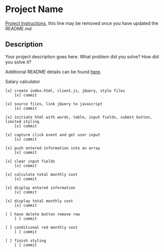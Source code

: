 # Project Name

[Project Instructions](./INSTRUCTIONS.md), this line may be removed once you have updated the README.md

## Description

Your project description goes here. What problem did you solve? How did you solve it?

Additional README details can be found [here](https://github.com/PrimeAcademy/readme-template/blob/master/README.md).


Salary calculator

    [x] create index.html, client.js, jQuery, style files
        [x] commit

    [x] source files, link jQuery to javascript
        [x] commit

    [x] initiate html with words, table, input fields, submit button, limited styling
        [x] commit

    [x] capture click event and get user input
        [x] commit

    [x] push entered information into an array
        [x] commit

    [x] clear input fields
        [x] commit

    [x] calculate total monthly cost
        [x] commit

    [x] display entered information
        [x] commit

    [x] display total monthly cost
        [x] commit

    [ ] have delete button remove row
        [ ] commit

    [ ] conditional red monthly cost
        [ ] commit

    [ ] finish styling
        [ ] commit